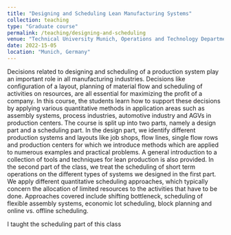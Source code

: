 ```yaml
---
title: "Designing and Scheduling Lean Manufacturing Systems"
collection: teaching
type: "Graduate course"
permalink: /teaching/designing-and-scheduling
venue: "Technical University Munich, Operations and Technology Department"
date: 2022-15-05 
location: "Munich, Germany"
---
```


	
Decisions related to designing and scheduling of a production system play an important role in all manufacturing industries. Decisions like configuration of a layout, planning of material flow and scheduling of activities on resources, are all essential for maximizing the profit of a company. In this course, the students learn how to support these decisions by applying various quantitative methods in application areas such as assembly systems, process industries, automotive industry and AGVs in production centers.
The course is split up into two parts, namely a design part and a scheduling part. In the design part, we identify different production systems and layouts like job shops, flow lines, single flow rows and production centers for which we introduce methods which are applied to numerous examples and practical problems. A general introduction to a collection of tools and techniques for lean production is also provided.
In the second part of the class, we treat the scheduling of short term operations on the different types of systems we designed in the first part. We apply different quantitative scheduling approaches, which typically concern the allocation of limited resources to the activities that have to be done. Approaches covered include shifting bottleneck, scheduling of flexible assembly systems, economic lot scheduling, block planning and online vs. offline scheduling.

I taught the scheduling part of this class

